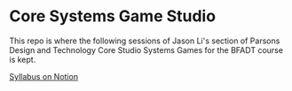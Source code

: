 # Core Systems Game Studio

This repo is where the following sessions of Jason Li's section of Parsons Design and Technology Core Studio Systems Games for the BFADT course is kept.

[Syllabus on Notion](https://www.notion.so/ovenfresh/FA22-Core-Systems-Studio-Game-a50545f0aa7047e0ab4cabe174b42619)

 
